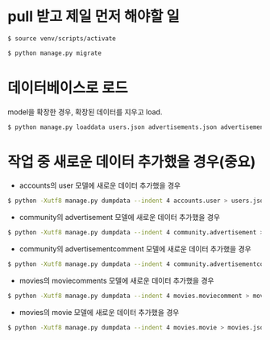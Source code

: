 # pull 받고 제일 먼저 해야할 일

```bash
$ source venv/scripts/activate

$ python manage.py migrate
```



# 데이터베이스로 로드

model을 확장한 경우, 확장된 데이터를 지우고 load.



```bash
$ python manage.py loaddata users.json advertisements.json advertisementcomments.json moviecomments.json movies.json
```



# 작업 중 새로운 데이터 추가했을 경우(중요)



- accounts의 user 모델에 새로운 데이터 추가했을 경우

```bash
$ python -Xutf8 manage.py dumpdata --indent 4 accounts.user > users.json
```

- community의 advertisement 모델에 새로운 데이터 추가했을 경우

```bash
$ python -Xutf8 manage.py dumpdata --indent 4 community.advertisement > advertisements.json
```

- community의 advertisementcomment 모델에 새로운 데이터 추가했을 경우

```bash
$ python -Xutf8 manage.py dumpdata --indent 4 community.advertisementcomment > advertisementcomments.json
```

- movies의 moviecomments 모델에 새로운 데이터 추가했을 경우

```bash
$ python -Xutf8 manage.py dumpdata --indent 4 movies.moviecomment > moviecomments.json
```

- movies의 movie 모델에 새로운 데이터 추가했을 경우

```bash
$ python -Xutf8 manage.py dumpdata --indent 4 movies.movie > movies.json
```